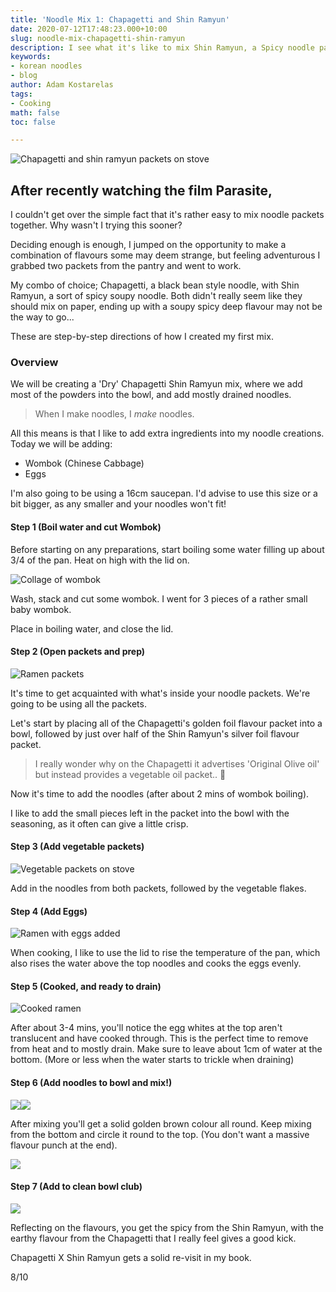```yaml
---
title: 'Noodle Mix 1: Chapagetti and Shin Ramyun'
date: 2020-07-12T17:48:23.000+10:00
slug: noodle-mix-chapagetti-shin-ramyun
description: I see what it's like to mix Shin Ramyun, a Spicy noodle packet with Chapagetti
keywords:
- korean noodles
- blog
author: Adam Kostarelas
tags:
- Cooking
math: false
toc: false

---
```

![Chapagetti and shin ramyun packets on stove](/uploads/_dsf2117.JPG "Noodle Packets overview")

## After recently watching the film Parasite,

I couldn't get over the simple fact that it's rather easy to mix noodle packets together. Why wasn't I trying this sooner?

Deciding enough is enough, I jumped on the opportunity to make a combination of flavours some may deem strange, but feeling adventurous I grabbed two packets from the pantry and went to work.

My combo of choice; Chapagetti, a black bean style noodle, with Shin Ramyun, a sort of spicy soupy noodle. Both didn't really seem like they should mix on paper, ending up with a soupy spicy deep flavour may not be the way to go...

These are step-by-step directions of how I created my first mix.

### Overview

We will be creating a 'Dry' Chapagetti Shin Ramyun mix, where we add most of the powders into the bowl, and add mostly drained noodles.

> When I make noodles, I _make_ noodles.

All this means is that I like to add extra ingredients into my noodle creations. Today we will be adding:

* Wombok (Chinese Cabbage)
* Eggs

I'm also going to be using a 16cm saucepan. I'd advise to use this size or a bit bigger, as any smaller and your noodles won't fit!

#### Step 1 (Boil water and cut Wombok)

Before starting on any preparations, start boiling some water filling up about 3/4 of the pan. Heat on high with the lid on.

![Collage of wombok](/uploads/wombok-collage.jpg "Wombok preparation step collage")

Wash, stack and cut some wombok. I went for 3 pieces of a rather small baby wombok.

Place in boiling water, and close the lid. 

#### Step 2 (Open packets and prep)

![](/uploads/dsf2134.JPG "Ramen packets")

It's time to get acquainted with what's inside your noodle packets. We're going to be using all the packets.

Let's start by placing all of the Chapagetti's golden foil flavour packet into a bowl, followed by just over half of the Shin Ramyun's silver foil flavour packet.

> I really wonder why on the Chapagetti it advertises 'Original Olive oil' but instead provides a vegetable oil packet.. 🤔

Now it's time to add the noodles (after about 2 mins of wombok boiling).

I like to add the small pieces left in the packet into the bowl with the seasoning, as it often can give a little crisp.

#### Step 3 (Add vegetable packets)

![](/uploads/dsf2136.JPG "Vegetable packets on stove")

Add in the noodles from both packets, followed by the vegetable flakes.

#### Step 4 (Add Eggs)

![](/uploads/dsf2138.JPG "Ramen with eggs added")

When cooking, I like to use the lid to rise the temperature of the pan, which also rises the water above the top noodles and cooks the eggs evenly.

#### Step 5 (Cooked, and ready to drain)

![](/uploads/dsf2141.JPG "Cooked ramen")

After about 3-4 mins, you'll notice the egg whites at the top aren't translucent and have cooked through. This is the perfect time to remove from heat and to mostly drain. Make sure to leave about 1cm of water at the bottom. (More or less when the water starts to trickle when draining)

#### Step 6 (Add noodles to bowl and mix!)

![](/uploads/dsf2142.JPG)![](/uploads/dsf2149.JPG)

After mixing you'll get a solid golden brown colour all round. Keep mixing from the bottom and circle it round to the top. (You don't want a massive flavour punch at the end).

![](/uploads/dsf2157.JPG)

#### Step 7 (Add to clean bowl club)

![](/uploads/dsf2159.JPG)

Reflecting on the flavours, you get the spicy from the Shin Ramyun, with the earthy flavour from the Chapagetti that I really feel gives a good kick.

Chapagetti X Shin Ramyun gets a solid re-visit in my book.

8/10
